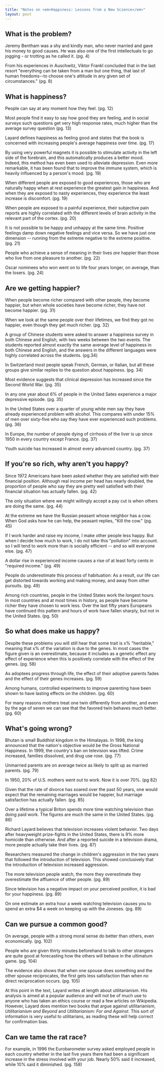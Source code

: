 ```yaml
---
title: "Notes on <em>Happiness: Lessons from a New Science</em>"
layout: post
---
```


## What is the problem?

Jeremy Bentham was a shy and kindly man, who never married and gave his money to good causes. He was also one of the first intellectuals to go jogging - or trotting as he called it. (pg. 4)

From his experiences in Auschwitz, Viktor Frankl concluded that in the last resort "everything can be taken from a man but one thing, that last of human freedoms--to choose one's attitude in any given set of circumstances." (pg. 8)

## What is happiness?

People can say at any moment how they feel. (pg. 12)

Most people find it easy to say how good they are feeling, and in social surveys such questions get very high response rates, much higher than the average survey question (pg. 13)

Layard defines happiness as feeling good and states that the book is concerned with increasing people's average happiness over time. (pg. 17)

By using very powerful magnets it is possible to stimulate activity in the left side of the forebrain, and this automatically produces a better mood. Indeed, this method has even been used to alleviate depression. Even more remarkable, it has been found that to improve the immune system, which is heavily influenced by a person's mood. (pg. 19)

When different people are exposed to good experiences, those who are naturally happy when at rest experience the greatest gain in happiness. And when they are exposed to nasty experiences, they experience the least increase is discomfort. (pg. 19)

When people are exposed to a painful experience, their subjective pain reports are highly correlated with the different levels of brain activity in the relevant part of the cortex. (pg. 20)

It is not possible to be happy and unhappy at the same time. Positive feelings damp down negative feelings and vice versa. So we have just one dimension -- running from the extreme negative to the extreme positive. (pg. 21)

People who achieve a sense of meaning in their lives *are* happier than those who live from one pleasure to another. (pg. 22)

Oscar nominees who won went on to life four years longer, on average, than the losers. (pg. 24)

## Are we getting happier?

When people become richer compared with other people, they become happier, but when whole societies have become richer, they have not become happier. (pg. 31)

When we look at the same people over their lifetimes, we find they got no happier, even though they get much richer. (pg. 32)

A group of Chinese students were asked to answer a happiness survey in both Chinese and English, with two weeks between the two events. The students reported almost exactly the same average level of happiness in both Chinese and English, and the answers in the different languages were highly correlated across the students. (pg.34)

In Switzerland most people speak French, German, or Italian, but all these groups give similar replies to the question about happiness. (pg. 34)

Most evidence suggests that clinical depression has increased since the Second World War. (pg. 35)

In any one year about 6% of people in the United Sates experience a major depressive episode. (pg. 35)

In the United States over a quarter of young white men say they have already experienced problem with alcohol. This compares with under 15% of men over sixty-five who say they have ever experienced such problems. (pg. 36)

In Europe, the number of people dying of cirrhosis of the liver is up since 1950 in every country except France. (pg. 37)

Youth suicide has increased in almost every advanced country. (pg. 37)

## If you're so rich, why aren't you happy?

Since 1972 Americans have been asked whether they are satisfied with their financial position. Although real income per head has nearly doubled, the  proportion of people who say they are pretty well satisfied with their financial situation has actually fallen. (pg. 42)

The only situation where we might willingly accept a pay cut is when others are doing the same. (pg. 44)

At the extreme we have the Russian peasant whose neighbor has a cow. When God asks how he can help, the peasant replies, "Kill the cow." (pg. 45)

If I work harder and raise my income, I make other people less happy. But when I decide how much to work, I do not take this "pollution" into account. so I will tend to work more than is socially efficient -- and so will everyone else. (pg. 47)

A dollar rise in experienced income causes a rise of at least forty cents in "required income." (pg. 49)

People do underestimate this process of habituation: As a result, our life can get distorted towards working and making money, and away from other pursuits. (pg. 49)

Among rich countries, people in the United States work the longest hours. In most countries and at most times in history, as people have become richer they have chosen to work less. Over the last fifty years Europeans have continued this pattern and hours of work have fallen sharply, but not in the United States. (pg. 50)

## So what does make us happy?

Despite these problems you will still hear that some trait is x% "heritable," meaning that x% of the variation is due to the genes. In most cases the figure given is an overestimate, because it includes as a genetic effect any effect of experience when this is positively correlate with the effect of the genes. (pg. 58)

As adoptees progress through life, the effect of their adoptive parents fades and the effect of their genes increases. (pg. 59)

Among humans, controlled experiments to improve parenting have been shown to have lasting effects on the children. (pg. 60)

For many reasons mothers treat one twin differently from another, and even by the age of seven we can see that the favored twin behaves much better. (pg. 60)

## What's going wrong?

Bhutan is small Buddhist kingdom in the Himalayas. In 1998, the king announced that the nation's objective would be the Gross National Happiness. In 1999, the country's ban on television was lifted. Crime increased, families dissolved, and drug use rose. (pg. 77)

Unmarried parents are on average twice as likely to split up as married parents. (pg. 79)

In 1950, 20% of U.S. mothers went out to work. Now it is over 70%. (pg 82)

Given that the rate of divorce has soared over the past 50 years, one would expect that the remaining marriages would be happier, but marriage satisfaction has actually fallen. (pg. 85)

Over a lifetime a typical Briton spends more time watching television than doing paid work. The figures are much the same in the United States. (pg. 86)

Richard Layard believes that television increases violent behavior. Two days after heavyweight prize-fights in the United States, there is 9% more homicide than otherwise. And after a reported suicide in a television drama, more people actually take their lives. (pg. 87)

Researchers measured the change in children's aggression in the two years that followed the introduction of television. This showed conclusively that the introduction of television increased aggression.

The more television people watch, the more they overestimate they overestimate the affluence of other people. (pg. 89)

Since television has a negative impact on your perceived position, it is bad for your happiness. (pg. 89)

On one estimate an extra hour a week watching television causes you to spend an extra $4 a week on keeping up with the Joneses. (pg. 89)

## Can we pursue a common good?

On average, people with a strong moral sense do better than others, even economically. (pg. 102)

People who are given thirty minutes beforehand to talk to other strangers are quite good at forecasting how the others will behave in the ultimatum game. (pg. 104)

The evidence also shows that when one spouse does something and the other spouse reciprocates, the first gets less satisfaction than when no direct reciprocation occurs. (pg. 105)

At this point in the text, Layard writes at length about utilitarianism. His analysis is aimed at a popular audience and will not be of much use to anyone who has taken an ethics course or read a few articles on Wikipedia. However, Layard does mention two books that argue against utilitarianism, *Utilitarianism and Beyond* and *Utilitarianism: For and Against*. This sort of information is very useful to utilitarians, as reading these will help correct for confirmation bias.

## Can we tame the rat race?

For example, in 1996 the Eurobarometer survey asked employed people in each country whether in the last five years there had been a significant increase in the stress involved with your job. Nearly 50% said it increased, while 10% said it diminished. (pg. 158)

